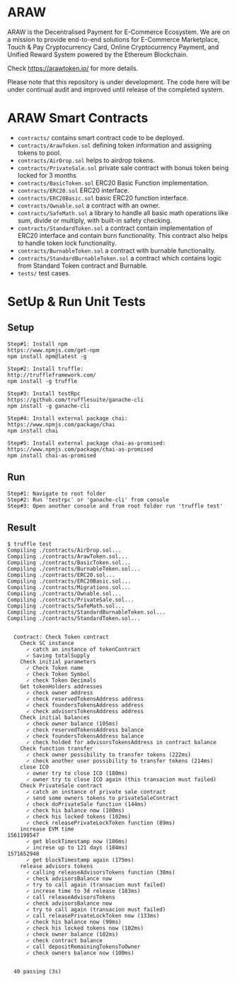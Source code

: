 # ARAW 

ARAW is the Decentralised Payment for E-Commerce Ecosystem.
We are on a mission to provide end-to-end solutions for E-Commerce Marketplace, Touch & Pay Cryptocurrency Card, Online Cryptocurrency Payment, and Unified Reward System powered by the Ethereum Blockchain.

Check https://arawtoken.io/ for more details.

Please note that this repository is under development. The code here will be under continual audit and improved until release of the completed system.

# ARAW Smart Contracts

* `contracts/` contains smart contract code to be deployed.
* `contracts/ArawToken.sol`  defining token information and assigning tokens to pool.
* `contracts/AirDrop.sol`  helps to airdrop tokens.
* `contracts/PrivateSale.sol`  private sale contract with bonus token being locked for 3 months
* `contracts/BasicToken.sol` ERC20 Basic Function implementation.
* `contracts/ERC20.sol` ERC20 interface.
* `contracts/ERC20Basic.sol` basic ERC20 function interface.
* `contracts/Ownable.sol` a contract with an owner.
* `contracts/SafeMath.sol` a library to handle all basic math operations like sum, divide or multiply, with built-in safety checking.
* `contracts/StandardToken.sol` a contract contain implementation of ERC20 interface and contain burn functionality. This contract also helps to handle token lock functionality.
* `contracts/BurnableToken.sol` a contract with burnable functionality.
* `contracts/StandardBurnableToken.sol` a contract which contains logic from Standard Token contract and Burnable. 
* `tests/` test cases.

# SetUp & Run Unit Tests

## Setup 
```
Step#1: Install npm
https://www.npmjs.com/get-npm
npm install npm@latest -g

Step#2: Install truffle:
http://truffleframework.com/
npm install -g truffle

Step#3: Install testRpc
https://github.com/trufflesuite/ganache-cli
npm install -g ganache-cli

Step#4: Install external package chai:
https://www.npmjs.com/package/chai
npm install chai

Step#5: Install external package chai-as-promised:
https://www.npmjs.com/package/chai-as-promised
npm install chai-as-promised
```
## Run

```
Step#1: Navigate to root folder
Step#2: Run 'testrpc' or 'ganache-cli' from console
Step#3: Open another console and from root folder run 'truffle test'
```

## Result

```
$ truffle test
Compiling ./contracts/AirDrop.sol...
Compiling ./contracts/ArawToken.sol...
Compiling ./contracts/BasicToken.sol...
Compiling ./contracts/BurnableToken.sol...
Compiling ./contracts/ERC20.sol...
Compiling ./contracts/ERC20Basic.sol...
Compiling ./contracts/Migrations.sol...
Compiling ./contracts/Ownable.sol...
Compiling ./contracts/PrivateSale.sol...
Compiling ./contracts/SafeMath.sol...
Compiling ./contracts/StandardBurnableToken.sol...
Compiling ./contracts/StandardToken.sol...


  Contract: Check Token contract
    Check SC instance
      ✓ catch an instance of tokenContract
      ✓ Saving totalSupply
    Check initial parameters
      ✓ Check Token name
      ✓ Check Token Symbol
      ✓ check Token Decimals
    Get tokenHolders addresses
      ✓ check owner address
      ✓ check reservedTokensAddress address
      ✓ check foundersTokensAddress address
      ✓ check advisorsTokensAddress address
    Check initial balances
      ✓ check owner balance (105ms)
      ✓ check reservedTokensAddress balance
      ✓ check foundersTokensAddress balance
      ✓ check holded for advisorsTokensAddress in contract balance
    Check function transfer
      ✓ check owner possibility to transfer tokens (222ms)
      ✓ check another user possibility to transfer tokens (214ms)
    close ICO
      ✓ owner try to close ICO (180ms)
      ✓ owner try to close ICO again (this transacion must failed)
    Check PrivateSale contract
      ✓ catch an instance of private sale contract
      ✓ send some owners tokens to privateSaleContract
      ✓ check doPrivateSale function (144ms)
      ✓ check his balance now (100ms)
      ✓ check his locked tokens (102ms)
      ✓ check releasePrivateLockToken function (89ms)
    increase EVM time
1561198547
      ✓ get blockTimestamp now (186ms)
      ✓ increse up to 121 days (184ms)
1571652948
      ✓ get blockTimestamp again (175ms)
    release advisors tokens
      ✓ calling releaseAdvisorsTokens function (38ms)
      ✓ check advisorsBalance now
      ✓ try to call again (transacion must failed)
      ✓ increse time to 3d release (183ms)
      ✓ call releaseAdvisorsTokens
      ✓ check advisorsBalance now
      ✓ try to call again (transacion must failed)
      ✓ call releasePrivateLockToken now (133ms)
      ✓ check his balance now (99ms)
      ✓ check his locked tokens now (102ms)
      ✓ check owner balance (102ms)
      ✓ check contract balance
      ✓ call depositRemainingTokensToOwner
      ✓ check owners balance now (100ms)


  40 passing (3s)

```


